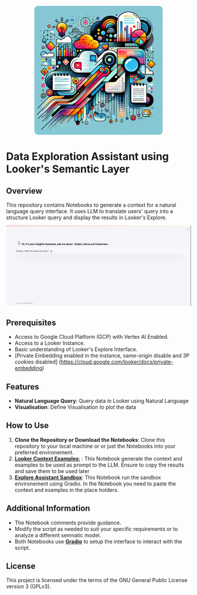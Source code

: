<p align="center">
<img src="https://github.com/Kriz182/looker-explore-assistant/blob/main/static/uc9.png" width="350" height="350" alt="Cool Logo" style="border-radius: 10px;">
</p>


# Data Exploration Assistant using Looker's Semantic Layer

## Overview
This repository contains Notebooks to generate a context for a natural language query interface. It uses LLM to translate users' query into a structure Looker query and display the results in Looker's Explore.

<img src="https://github.com/Kriz182/looker-explore-assistant/blob/main/static/image1.gif"  alt="Demo" >

## Prerequisites
- Access to Google Cloud Platform (GCP) with Vertex AI Enabled.
- Access to a Looker Instance.
- Basic understanding of Looker's Explore Interface.
- [Private Embedding enabled in the instance, same-origin disable and 3P cookies disabled] (https://cloud.google.com/looker/docs/private-embedding)

## Features
- **Natural Language Query**: Query data in Looker using Natural Language
- **Visualisation**: Define Visualisation to plot the data

## How to Use
1. **Clone the Repository or Download the Notebooks**: Clone this repository to your local machine or or just the Notebooks into your preferred environement.
3. [**Looker Context Examples**:](https://github.com/Kriz182/looker-explore-assistant/blob/main/looker_context_examples.ipynb) : This Notebook generate the context and examples to be used as prompt to the LLM.
   Ensure to copy the results and save them to be used later
5. [**Explore Assistant Sandbox**](https://github.com/Kriz182/looker-explore-assistant/blob/main/explore_assistant_sandbox.ipynb): This Notebook run the sandbox environement using Gradio.
   In the Notebook you need to paste the context and examples in the place holders. 

## Additional Information
- The Notebook comments provide guidance.
- Modify the script as needed to suit your specific requirements or to analyze a different semnatic model.
- Both Notebooks use [**Gradio**](https://www.gradio.app/) to setup the interface to interact with the script.


## License

This project is licensed under the terms of the GNU General Public License version 3 (GPLv3).
